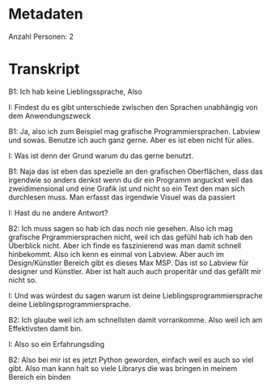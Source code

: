 # Metadaten
Anzahl Personen: 2

# Transkript

B1: Ich hab keine Lieblingssprache, Also

I: Findest du es gibt unterschiede zwischen den Sprachen unabhängig von dem Anwendungszweck

B1: Ja, also ich zum Beispiel mag grafische Programmiersprachen. Labview und sowas. Benutze ich auch ganz gerne. Aber es ist eben nicht für alles.

I: Was ist denn der Grund warum du das gerne benutzt.

B1: Naja das ist eben das spezielle an den grafischen Oberflächen, dass das irgendwie so anders denkst wenn du dir ein Programm anguckst weil das zweidimensional und eine Grafik ist und nicht so ein Text den man sich durchlesen muss. Man erfasst das irgendwie Visuel was da passiert

I: Hast du ne andere Antwort?

B2: Ich muss sagen so hab ich das noch nie gesehen. Also ich mag grafische Prgrammiersprachen nicht, weil ich das gefühl hab ich hab den Überblick nicht. Aber ich finde es faszinierend was man damit schnell hinbekommt. Also ich kenn es einmal von Labview. Aber auch im Design/Künstler Bereich gibt es dieses Max MSP. Das ist so Labview für designer und Künstler. Aber ist halt auch auch properitär und das gefällt mir nicht so.

I: Und was würdest du sagen warum ist deine Lieblingsprogrammiersprache deine Lieblingsprogrammiersprache.

B2: Ich glaube weil ich am schnellsten damit vorrankomme. Also weil ich am Effektivsten damit bin.

I: Also so ein Erfahrungsding

B2: Also bei mir ist es jetzt Python geworden, einfach weil es auch so viel gibt. Also man kann halt so viele Librarys die was bringen in meinem Bereich ein binden